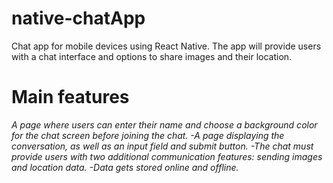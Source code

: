 # native-chatApp
Chat app for mobile devices using React Native. The app will
provide users with a chat interface and options to share images and their
location.

# Main features

*A page where users can enter their name and choose a background color for the chat screen before joining the chat.*
*-A page displaying the conversation, as well as an input field and submit button.*
*-The chat must provide users with two additional communication features: sending images and location data.*
*-Data gets stored online and offline.*
